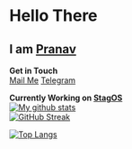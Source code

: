 # Hello There
## I am [Pranav](https://researchweb.iiit.ac.in/~vjs.pranavasri)

**Get in Touch**  
[Mail Me](mailto:vjspranav@stag-os.org) [Telegram](https://t.me/vjspranav)

__Currently Working on [StagOS](https://stag-os.org)__    
<a href="https://github.com/vjspranav/github-readme-stats">
  <img align="center" src="https://github-vjsreadme-stats-ltbdertew.vercel.app/api?username=vjspranav&show_icons=true&include_all_commits=true&theme=tokyonight" alt="My github stats" />
</a>  
[![GitHub Streak](https://github-readme-streak-stats.herokuapp.com/?user=vjspranav&currStreakNum=2FD3EB&fire=pink&sideLabels=F00&theme=nightowl)](https://git.io/streak-stats)  

[![Top Langs](https://github-readme-stats.vercel.app/api/top-langs/?username=vjspranav&layout=compact&theme=nightowl)](https://github.com/anuraghazra/github-readme-stats)  


<!--
**vjspranav/vjspranav** is a ✨ _special_ ✨ repository because its `README.md` (this file) appears on your GitHub profile.

Here are some ideas to get you started:

- 🔭 I’m currently working on ...
- 🌱 I’m currently learning ...
- 👯 I’m looking to collaborate on ...
- 🤔 I’m looking for help with ...
- 💬 Ask me about ...
- 📫 How to reach me: ...
- 😄 Pronouns: ...
- ⚡ Fun fact: ...
-->
